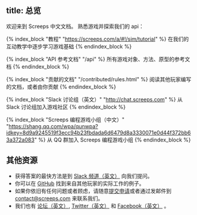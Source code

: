 title: 总览
---
欢迎来到 Screeps 中文文档。 熟悉游戏并探索我们的 api：

{% index_block "教程" "https://screeps.com/a/#!/sim/tutorial" %}
在我们的互动教学中逐步学习游戏基础
{% endindex_block %} 

{% index_block "API 参考文档" "/api" %}
所有游戏对象、方法、原型的参考文档
{% endindex_block %} 

{% index_block "贡献的文档" "/contributed/rules.html" %}
阅读其他玩家编写的文档，或者由你贡献
{% endindex_block %}  

{% index_block "Slack 讨论组（英文）" "http://chat.screeps.com" %}
从 Slack 讨论组加入游戏社区
{% endindex_block %}

{% index_block "Screeps 编程游戏小组（中文）" "https://shang.qq.com/wpa/qunwpa?idkey=8d9a9245519f3ecc94b23fbdada6d6479d8a3330071e0d44f372bb63a372a083" %}
从 QQ 群加入 Screeps 编程游戏小组
{% endindex_block %}

## 其他资源

* 获得答案的最快方法是到 [Slack 频道（英文）](http://chat.screeps.com) 向我们提问。
* 你可以在 [GitHub](https://github.com/search?o=desc&p=1&q=screeps&s=updated&type=Repositories) 找到来自其他玩家的实际工作的例子。
* 如果你依旧有任何问题或者顾虑，请随意[提交申请](http://support.screeps.com/hc/en-us/requests/new)或者通过发邮件到 [contact@screeps.com](mailto:contact.screeps.com) 来联系我们。
* 我们也有 [论坛（英文）](http://support.screeps.com/hc/communities/public/topics), [Twitter（英文）](https://twitter.com/ScreepsGame) 和 [Facebook（英文）](https://facebook.com/ScreepsGame) 。
